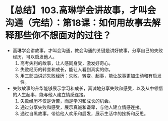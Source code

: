 # 【总结】103.高琳学会讲故事，才叫会沟通（完结）：第18课：如何用故事去解释那些你不想面对的过往？

-   高琳学会讲故事，才叫会沟通，教会沟通的关键是讲好故事，分享自己的失败经历，可以启发他人。
    1.  高考失利的故事，让人感同身受，激发好奇心。
    2.  失败经历的转变和成长，能让人看到真实的你。
    3.  用三部曲讲述失败经历：失败、转变、起事，能让故事更加生动和有启发性。
-   失败故事的升华能够展示学习和成长，真诚地分享失败和感受，以及从中领悟的人生起事，能与他人建立情感连接。
    1.  失败经历不仅是诉苦，而是学习和成长的机会。
    2.  通过分享失败和感受，展示真诚和谦卑，与他人建立情感连接。
    3.  通过自黑故事，带给他人欢乐和启发，展示生活中的挫折和反思。